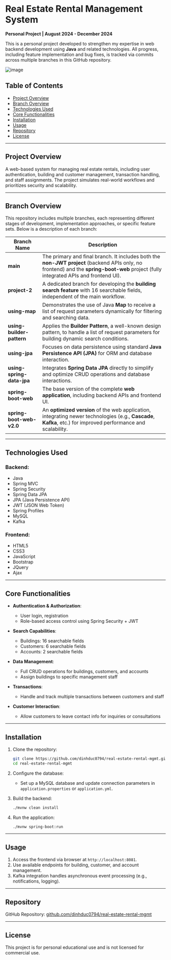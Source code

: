 # Real Estate Rental Management System

**Personal Project | August 2024 - December 2024**

This is a personal project developed to strengthen my expertise in web backend development using **Java** and related technologies. All progress, including feature implementation and bug fixes, is tracked via commits across multiple branches in this GitHub repository.

![image](https://github.com/user-attachments/assets/1aa8ef57-83c2-4e27-9cbe-e6fbdba96a70)



## Table of Contents

- [Project Overview](#project-overview)
- [Branch Overview](#branch-overview)
- [Technologies Used](#technologies-used)
- [Core Functionalities](#core-functionalities)
- [Installation](#installation)
- [Usage](#usage)
- [Repository](#repository)
- [License](#license)

---

## Project Overview

A web-based system for managing real estate rentals, including user authentication, building and customer management, transaction handling, and staff assignments. The project simulates real-world workflows and prioritizes security and scalability.

---

## Branch Overview

This repository includes multiple branches, each representing different stages of development, implementation approaches, or specific feature sets. Below is a description of each branch:

| Branch Name                | Description                                                                                                                           |
|---------------------------|---------------------------------------------------------------------------------------------------------------------------------------|
| **main**                  | The primary and final branch. It includes both the **non-JWT project** (backend APIs only, no frontend) and the **spring-boot-web** project (fully integrated APIs and frontend UI). |
| **project-2**             | A dedicated branch for developing the **building search feature** with 16 searchable fields, independent of the main workflow.       |
| **using-map**             | Demonstrates the use of Java **Map** to receive a list of request parameters dynamically for filtering and searching data.             |
| **using-builder-pattern** | Applies the **Builder Pattern**, a well-known design pattern, to handle a list of request parameters for building dynamic search conditions. |
| **using-jpa**             | Focuses on data persistence using standard **Java Persistence API (JPA)** for ORM and database interaction.                           |
| **using-spring-data-jpa** | Integrates **Spring Data JPA** directly to simplify and optimize CRUD operations and database interactions.                           |
| **spring-boot-web**       | The base version of the complete **web application**, including backend APIs and frontend UI.                                         |
| **spring-boot-web-v2.0**  | An **optimized version** of the web application, integrating newer technologies (e.g., **Cascade**, **Kafka**, etc.) for improved performance and scalability. |

---

## Technologies Used

### Backend:
- Java
- Spring MVC
- Spring Security
- Spring Data JPA
- JPA (Java Persistence API)
- JWT (JSON Web Token)
- Spring Profiles
- MySQL
- Kafka

### Frontend:
- HTML5
- CSS3
- JavaScript
- Bootstrap
- JQuery
- Ajax

---

## Core Functionalities

- **Authentication & Authorization**:  
  - User login, registration  
  - Role-based access control using Spring Security + JWT

- **Search Capabilities**:  
  - Buildings: 16 searchable fields  
  - Customers: 6 searchable fields  
  - Accounts: 2 searchable fields  

- **Data Management**:  
  - Full CRUD operations for buildings, customers, and accounts  
  - Assign buildings to specific management staff

- **Transactions**:  
  - Handle and track multiple transactions between customers and staff

- **Customer Interaction**:  
  - Allow customers to leave contact info for inquiries or consultations

---

## Installation

1. Clone the repository:
   ```bash
   git clone https://github.com/dinhduc0794/real-estate-rental-mgmt.git
   cd real-estate-rental-mgmt
   ```

2. Configure the database:
   - Set up a MySQL database and update connection parameters in `application.properties` or `application.yml`.

3. Build the backend:
   ```bash
   ./mvnw clean install
   ```

4. Run the application:
   ```bash
   ./mvnw spring-boot:run
   ```

---

## Usage

1. Access the frontend via browser at `http://localhost:8081`.
2. Use available endpoints for building, customer, and account management.
3. Kafka integration handles asynchronous event processing (e.g., notifications, logging).

---

## Repository

GitHub Repository: [github.com/dinhduc0794/real-estate-rental-mgmt](https://github.com/dinhduc0794/real-estate-rental-mgmt)

---

## License

This project is for personal educational use and is not licensed for commercial use.
